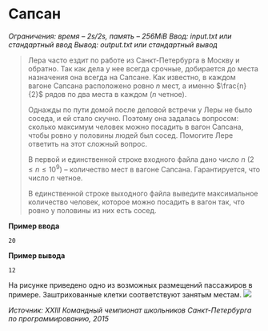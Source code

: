 # Сапсан

*Ограничения: время – 2s/2s, память – 256MiB Ввод: input.txt или стандартный ввод Вывод: output.txt или стандартный вывод*

> Лера часто ездит по работе из Санкт-Петербурга в Москву и обратно. Так как дела у нее всегда срочные, добирается до места назначения она всегда на Сапсане. Как известно, в каждом вагоне Сапсана расположено ровно $n$ мест, а именно $\frac{n}{2}$ рядов по два места в каждом ($n$ четное).
>
> Однажды по пути домой после деловой встречи у Леры не было соседа, и ей стало скучно. Поэтому она задалась вопросом: сколько максимум человек можно посадить в вагон Сапсана, чтобы ровно у половины людей был сосед. Помогите Лере ответить на этот сложный вопрос.
>
> В первой и единственной строке входного файла дано число $n$ $(2 ≤ n ≤ 10^9)$ – количество мест в вагоне Сапсана. Гарантируется, что число $n$ четное.
>
> В единственной строке выходного файла выведите максимальное количество человек, которое можно посадить в вагон так, что ровно у половины из них есть сосед.

**Пример ввода**
```
20
```
**Пример вывода**
```
12
```

На рисунке приведено одно из возможных размещений пассажиров в примере. Заштрихованные клетки соответствуют занятым местам.
![](https://ipc.susu.ru/32453.png)

*Источник: XXIII Командный чемпионат школьников Санкт-Петербурга по программированию, 2015*
